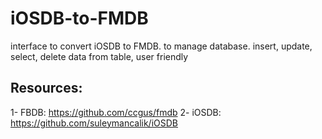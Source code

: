 # iOSDB-to-FMDB
interface to convert iOSDB to FMDB. to manage database. insert, update, select, delete data from table, user friendly

## Resources:
1- FBDB:  https://github.com/ccgus/fmdb
2- iOSDB: https://github.com/suleymancalik/iOSDB


